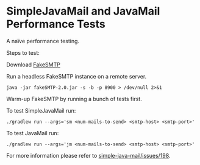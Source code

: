 SimpleJavaMail and JavaMail Performance Tests
=============================================

A naïve performance testing.

Steps to test:

Download [FakeSMTP](http://nilhcem.com/FakeSMTP/)

Run a headless FakeSMTP instance on a remote server.

    java -jar fakeSMTP-2.0.jar -s -b -p 8900 > /dev/null 2>&1
    
Warm-up FakeSMTP by running a bunch of tests first.

To test SimpleJavaMail run:

    ./gradlew run --args='sm <num-mails-to-send> <smtp-host> <smtp-port>'
    
To test JavaMail run:

    ./gradlew run --args='jm <num-mails-to-send> <smtp-host> <smtp-port>'

For more information please refer to [simple-java-mail/issues/198](https://github.com/bbottema/simple-java-mail/issues/198).
